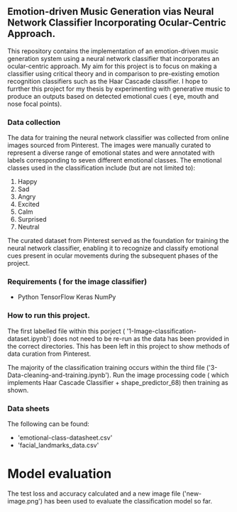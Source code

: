 ## Emotion-driven Music Generation vias Neural Network Classifier Incorporating Ocular-Centric Approach. 

This repository contains the implementation of an emotion-driven music generation system using a neural network classifier that incorporates an ocular-centric approach. My aim for this project is to focus on making a classifier using critical theory and in comparison to pre-existing emotion recognition classifiers such as the Haar Cascade classifier. I hope to furrther this project for my thesis by experimenting with generative music to produce an outputs based on detected emotional cues ( eye, mouth and nose focal points).


### Data collection
The data for training the neural network classifier was collected from online images sourced from Pinterest. The images were manually curated to represent a diverse range of emotional states and were annotated with labels corresponding to seven different emotional classes. The emotional classes used in the classification include (but are not limited to):
1. Happy
2. Sad
3. Angry
4. Excited
5. Calm
6. Surprised
7. Neutral

The curated dataset from Pinterest served as the foundation for training the neural network classifier, enabling it to recognize and classify emotional cues present in ocular movements during the subsequent phases of the project.


### Requirements ( for the image classifier)
- Python
TensorFlow
Keras
NumPy

### How to run this project.
The first labelled file within this porject ( '1-Image-classification-dataset.ipynb') does not need to be re-run as the data has been provided in the correct directories. This has been left in this project to show methods of data curation from Pinterest.

The majority of the classification training occurs within the third file ('3-Data-cleaning-and-training.ipynb'). Run the image processing code ( which implements Haar Cascade Classifier + shape_predictor_68) then training as shown. 

### Data sheets
The following can be found: 
- 'emotional-class-datasheet.csv'
- 'facial_landmarks_data.csv'

# Model evaluation
The test loss and accuracy calculated and a new image file ('new-image.png') has been used to evaluate the classification model so far.
